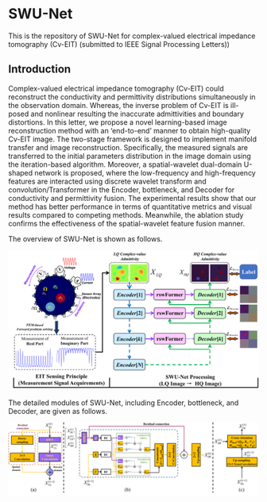 # SWU-Net
This is the repository of SWU-Net for complex-valued electrical impedance tomography (Cv-EIT) (submitted to IEEE Signal Processing Letters))

## Introduction
Complex-valued electrical impedance tomography (Cv-EIT) could reconstruct the conductivity and permittivity distributions simultaneously in the observation domain. Whereas, the inverse problem of Cv-EIT is ill-posed and nonlinear resulting the inaccurate admittivities and boundary distortions. In this letter, we propose a novel learning-based image reconstruction method with an ‘end-to-end’ manner to obtain high-quality Cv-EIT image. The two-stage framework is designed to implement manifold transfer and image reconstruction. Specifically, the measured signals are transferred to the initial parameters distribution in the image domain using the iteration-based algorithm. Moreover, a spatial-wavelet dual-domain U-shaped network is proposed, where the low-frequency and high-frequency features are interacted using discrete wavelet transform and convolution/Transformer in the Encoder, bottleneck, and Decoder for conductivity and permittivity fusion. The experimental results show that our method has better performance in terms of quantitative metrics and visual results compared to competing methods. Meanwhile, the ablation study confirms the effectiveness of the spatial-wavelet feature fusion manner.

The overview of SWU-Net is shown as follows.
<div align="center">
  <img src="https://github.com/Wangzc420/SWU-Net/blob/main/Image/Figure1.png">
</div>

The detailed modules of SWU-Net, including Encoder, bottleneck, and Decoder, are given as follows.
<div align="center">
  <img src="https://github.com/Wangzc420/SWU-Net/blob/main/Image/Figure2.png">
</div>
